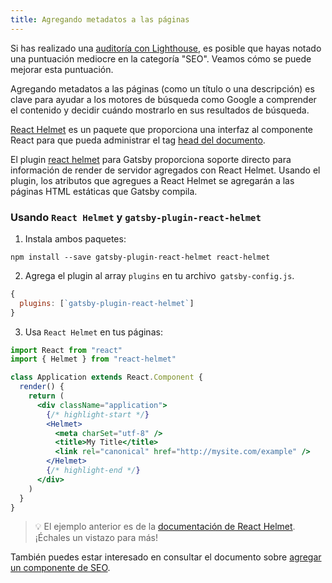 ```yaml
---
title: Agregando metadatos a las páginas
---
```


Si has realizado una [auditoría con Lighthouse](/docs/audit-with-lighthouse/), es posible que hayas notado una puntuación mediocre en la categoría "SEO". Veamos cómo se puede mejorar esta puntuación.

Agregando metadatos a las páginas (como un título o una descripción) es clave para ayudar a los motores de búsqueda como Google a comprender el contenido y decidir cuándo mostrarlo en sus resultados de búsqueda.

[React Helmet](https://github.com/nfl/react-helmet) es un paquete que proporciona una interfaz al componente React para que pueda administrar el tag [head del documento](https://developer.mozilla.org/en-US/docs/Web/HTML/Element/head).

El plugin [react helmet](/packages/gatsby-plugin-react-helmet/) para Gatsby proporciona soporte directo para información de render de servidor agregados con React Helmet. Usando el plugin, los atributos que agregues a React Helmet se agregarán a las páginas HTML estáticas que Gatsby compila.

### Usando `React Helmet` y `gatsby-plugin-react-helmet`

1. Instala ambos paquetes:

```shell
npm install --save gatsby-plugin-react-helmet react-helmet
```

2. Agrega el plugin al array `plugins` en tu archivo` gatsby-config.js`.

```javascript:title=gatsby-config.js
{
  plugins: [`gatsby-plugin-react-helmet`]
}
```

3. Usa `React Helmet` en tus páginas:

```jsx
import React from "react"
import { Helmet } from "react-helmet"

class Application extends React.Component {
  render() {
    return (
      <div className="application">
        {/* highlight-start */}
        <Helmet>
          <meta charSet="utf-8" />
          <title>My Title</title>
          <link rel="canonical" href="http://mysite.com/example" />
        </Helmet>
        {/* highlight-end */}
      </div>
    )
  }
}
```

> 💡 El ejemplo anterior es de la [documentación de React Helmet](https://github.com/nfl/react-helmet#example). ¡Échales un vistazo para más!

También puedes estar interesado en consultar el documento sobre [agregar un componente de SEO](/docs/add-seo-component/).
